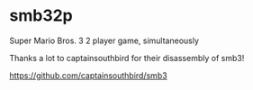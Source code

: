 # smb32p
Super Mario Bros. 3 2 player game, simultaneously

Thanks a lot to captainsouthbird for their disassembly of smb3!

https://github.com/captainsouthbird/smb3

